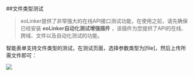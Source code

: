 ##文件类型测试
> eoLinker提供了非常强大的在线API接口测试功能，在使用之前，请先确保已经安装 **eoLinker自动化测试增强插件** ，该插件为您提供了API的在线、跨域、文件以及自动化测试的功能。

智能表单支持文件类型的测试，在测试页面，选择参数类型为[file]，然后上传所需文件即可：

![](http://data.eolinker.com/course/EEAED9we11240292e7c3a08455391c6d850c17d2181613a)
